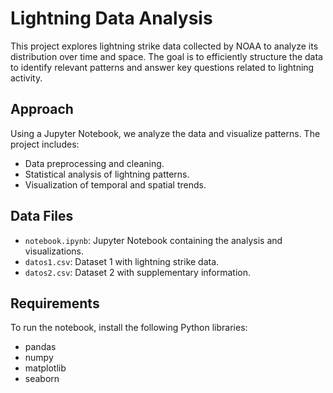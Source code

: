 # Lightning Data Analysis

This project explores lightning strike data collected by NOAA to analyze its distribution over time and space. The goal is to efficiently structure the data to identify relevant patterns and answer key questions related to lightning activity.

## Approach
Using a Jupyter Notebook, we analyze the data and visualize patterns. The project includes:
- Data preprocessing and cleaning.
- Statistical analysis of lightning patterns.
- Visualization of temporal and spatial trends.

## Data Files
- `notebook.ipynb`: Jupyter Notebook containing the analysis and visualizations.
- `datos1.csv`: Dataset 1 with lightning strike data.
- `datos2.csv`: Dataset 2 with supplementary information.

## Requirements
To run the notebook, install the following Python libraries:
- pandas
- numpy
- matplotlib
- seaborn

